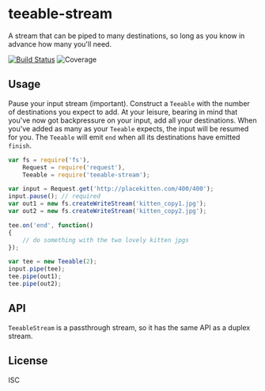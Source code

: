 # teeable-stream

A stream that can be piped to many destinations, so long as you know in advance how many you'll need.

[![Build Status](http://img.shields.io/travis/ceejbot/teeable-stream.svg?style=flat)](http://travis-ci.org/ceejbot/teeable-stream)
![Coverage](http://img.shields.io/badge/coverage-100%25-green.svg?style=flat)

## Usage

Pause your input stream (important). Construct a `Teeable` with the number of destinations you expect to add. At your leisure, bearing in mind that you've now got backpressure on your input, add all your destinations. When you've added as many as your `Teeable` expects, the input will be resumed for you. The `Teeable` will emit `end` when all its destinations have emitted `finish`.

```javascript
var fs = require('fs'),
    Request = require('request'),
    Teeable = require('teeable-stream');

var input = Request.get('http://placekitten.com/400/400');
input.pause(); // required
var out1 = new fs.createWriteStream('kitten_copy1.jpg');
var out2 = new fs.createWriteStream('kitten_copy2.jpg');

tee.on('end', function()
{
    // do something with the two lovely kitten jpgs
});

var tee = new Teeable(2);
input.pipe(tee);
tee.pipe(out1);
tee.pipe(out2);
```

## API

`TeeableStream` is a passthrough stream, so it has the same API as a duplex stream.

## License

ISC
